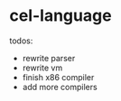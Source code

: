 # cel-language

todos:
   - rewrite parser
   - rewrite vm
   - finish x86 compiler
   - add more compilers
